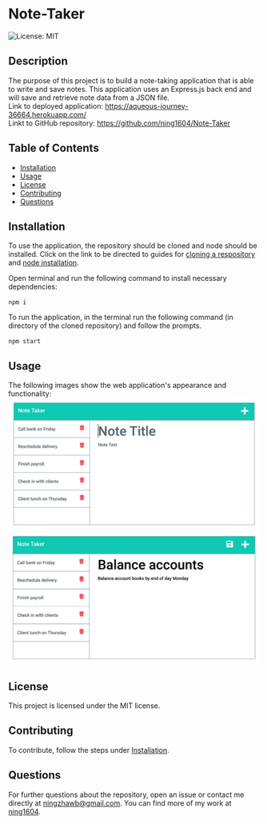 # Note-Taker
![License: MIT](https://img.shields.io/badge/License-MIT-green)
## Description
The purpose of this project is to build a note-taking application that is able to write and save notes. This application uses an Express.js back end and will save and retrieve note data from a JSON file.<br />
Link to deployed application: https://aqueous-journey-36664.herokuapp.com/ <br />
Linkt to GitHub repository: https://github.com/ning1604/Note-Taker <br />


## Table of Contents
- [Installation](#installation)
- [Usage](#usage)
- [License](#license)
- [Contributing](#contributing)
- [Questions](#questions)

## Installation
To use the application, the repository should be cloned and node should be installed. Click on the link to be directed to guides for [cloning a respository](https://docs.github.com/en/repositories/creating-and-managing-repositories/cloning-a-repository) and [node installation](https://nodejs.org/en/download/).<br />

Open terminal and run the following command to install necessary dependencies:
```
npm i
```
To run the application, in the terminal run the following command (in directory of the cloned repository) and follow the prompts.
```
npm start
```

## Usage
The following images show the web application's appearance and functionality:<br />
![Image of Password-Generator webpage](Assets/demo-01.png)
![Image of Password-Generator webpage](Assets/demo-02.png)

## License
This project is licensed under the MIT license.

## Contributing
To contribute, follow the steps under [Installation](#installation).

## Questions
For further questions about the repository, open an issue or contact me directly at [ningzhawb@gmail.com](mailto:ningzhawb@gmail.com). You can find more of my work at [ning1604](https://github.com/ning1604?tab=repositories).
